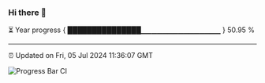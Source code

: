 ### Hi there 👋

⏳ Year progress { ███████████████▁▁▁▁▁▁▁▁▁▁▁▁▁▁▁ } 50.95 %

---

⏰ Updated on Fri, 05 Jul 2024 11:36:07 GMT

![Progress Bar CI](https://github.com/IshwaranRudhara/GIT-ACTION/workflows/Progress%20Bar%20CI/badge.svg)
